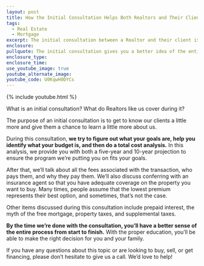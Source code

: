 ```yaml
---
layout: post
title: How the Initial Consultation Helps Both Realtors and Their Clients
tags:
  - Real Estate
  - Mortgage
excerpt: The initial consultation between a Realtor and their client is very important. Here’s how it works and what gets discussed.
enclosure:
pullquote: The initial consultation gives you a better idea of the entire home buying process.
enclosure_type:
enclosure_time:
use_youtube_image: true
youtube_alternate_image:
youtube_code: U0KqwH0DYCs
---
```



{% include youtube.html %}

What is an initial consultation? What do Realtors like us cover during it?

The purpose of an initial consultation is to get to know our clients a little more and give them a chance to learn a little more about us.

During this consultation, **we try to figure out what your goals are, help you identify what your budget is, and then do a total cost analysis.** In this analysis, we provide you with both a five-year and 10-year projection to ensure the program we’re putting you on fits your goals.

After that, we’ll talk about all the fees associated with the transaction, who pays them, and why they pay them. We’ll also discuss conferring with an insurance agent so that you have adequate coverage on the property you want to buy. Many times, people assume that the lowest premium represents their best option, and sometimes, that’s not the case.

Other items discussed during this consultation include prepaid interest, the myth of the free mortgage, property taxes, and supplemental taxes.&nbsp;

**By the time we’re done with the consultation, you’ll have a better sense of the entire process from start to finish.** With the proper education, you’ll be able to make the right decision for you and your family.

If you have any questions about this topic or are looking to buy, sell, or get financing, please don’t hesitate to give us a call. We’d love to help!